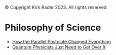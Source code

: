 &copy; Copyright Kirk Rader 2023. All rights reserved.

# Philosophy of Science

- [How the Parallel Postulate Changed Everything](computability.md)
- [Quantum Physicists Just Need to Get Over It](quanta.md)
